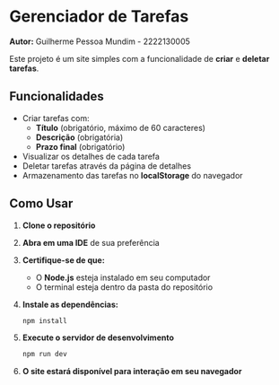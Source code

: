 # Gerenciador de Tarefas  
**Autor:** Guilherme Pessoa Mundim - 2222130005

Este projeto é um site simples com a funcionalidade de **criar** e **deletar tarefas**.

## Funcionalidades

- Criar tarefas com:
  - **Título** (obrigatório, máximo de 60 caracteres)
  - **Descrição** (obrigatória)
  - **Prazo final** (obrigatório)
- Visualizar os detalhes de cada tarefa
- Deletar tarefas através da página de detalhes
- Armazenamento das tarefas no **localStorage** do navegador

## Como Usar

1. **Clone o repositório**
2. **Abra em uma IDE** de sua preferência
3. **Certifique-se de que:**
   - O **Node.js** esteja instalado em seu computador
   - O terminal esteja dentro da pasta do repositório
4. **Instale as dependências:**

   ```bash
   npm install
5. **Execute o servidor de desenvolvimento**
   
   ```bash
   npm run dev
6. **O site estará disponível para interação em seu navegador**
  
